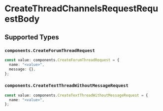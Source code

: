# CreateThreadChannelsRequestRequestBody


## Supported Types

### `components.CreateForumThreadRequest`

```typescript
const value: components.CreateForumThreadRequest = {
  name: "<value>",
  message: {},
};
```

### `components.CreateTextThreadWithoutMessageRequest`

```typescript
const value: components.CreateTextThreadWithoutMessageRequest = {
  name: "<value>",
};
```

